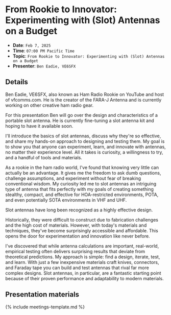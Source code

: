 # From Rookie to Innovator: Experimenting with (Slot) Antennas on a Budget

* **Date**: `Feb 7, 2025`
* **Time**: `07:00 PM Pacific Time`
* **Topic**: `From Rookie to Innovator: Experimenting with (Slot) Antennas on a Budget`
* **Presenter**: `Ben Eadie, VE6SFX`

## Details

Ben Eadie, VE6SFX, also known as Ham Radio Rookie on YouTube and host of vfcomms.com.   He is the creator of the FARA-J Antenna and is currently working on other creative ham radio gear.

For this presentation Ben will go over the design and characteristics of a portable slot antenna. He is currently fine-tuning a slot antenna kit and hoping to have it available soon.

I'll introduce the basics of slot antennas, discuss why they're so effective, and share my hands-on approach to designing and testing them. My goal is to show you that anyone can experiment, learn, and innovate with antennas, no matter their experience level. All it takes is curiosity, a willingness to try, and a handful of tools and materials.

As a rookie in the ham radio world, I've found that knowing very little can actually be an advantage. It gives me the freedom to ask dumb questions, challenge assumptions, and experiment without fear of breaking conventional wisdom. My curiosity led me to slot antennas an intriguing type of antenna that fits perfectly with my goals of creating something stealthy, compact, and effective for HOA-restricted environments,  POTA, and even potentially  SOTA environments in VHF and UHF.

Slot antennas have long been recognized as a highly effective design.

Historically, they were difficult to construct due to fabrication challenges and the high cost of materials. However, with today's materials and techniques, they've become surprisingly accessible and affordable. This opens the door for experimentation and innovation like never before.

I've discovered that while antenna calculations are important, real-world, empirical testing often delivers surprising results that deviate from theoretical predictions. My approach is simple: find a design, iterate, test, and learn. With just a few inexpensive materials craft knives, connectors, and Faraday tape you can build and test antennas that rival far more complex designs. Slot antennas, in particular, are a fantastic starting point because of their proven performance and adaptability to modern materials.

## Presentation materials

{% include meetings-template.md %}

